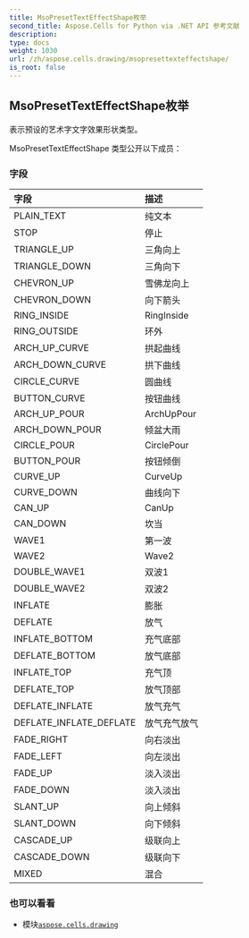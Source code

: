 ```yaml
---
title: MsoPresetTextEffectShape枚举
second_title: Aspose.Cells for Python via .NET API 参考文献
description:
type: docs
weight: 1030
url: /zh/aspose.cells.drawing/msopresettexteffectshape/
is_root: false
---
```

## MsoPresetTextEffectShape枚举
表示预设的艺术字文字效果形状类型。



MsoPresetTextEffectShape 类型公开以下成员：

### 字段
|字段|描述|
| :- | :- |
| PLAIN_TEXT |纯文本|
| STOP |停止|
| TRIANGLE_UP |三角向上|
| TRIANGLE_DOWN |三角向下|
| CHEVRON_UP |雪佛龙向上|
| CHEVRON_DOWN |向下箭头|
| RING_INSIDE |RingInside|
| RING_OUTSIDE |环外|
| ARCH_UP_CURVE |拱起曲线|
| ARCH_DOWN_CURVE |拱下曲线|
| CIRCLE_CURVE |圆曲线|
| BUTTON_CURVE |按钮曲线|
| ARCH_UP_POUR |ArchUpPour|
| ARCH_DOWN_POUR |倾盆大雨|
| CIRCLE_POUR |CirclePour|
| BUTTON_POUR |按钮倾倒|
| CURVE_UP |CurveUp|
| CURVE_DOWN |曲线向下|
| CAN_UP |CanUp|
| CAN_DOWN |坎当|
| WAVE1 |第一波|
| WAVE2 |Wave2|
| DOUBLE_WAVE1 |双波1|
| DOUBLE_WAVE2 |双波2|
| INFLATE |膨胀|
| DEFLATE |放气|
| INFLATE_BOTTOM |充气底部|
| DEFLATE_BOTTOM |放气底部|
| INFLATE_TOP |充气顶|
| DEFLATE_TOP |放气顶部|
| DEFLATE_INFLATE |放气充气|
| DEFLATE_INFLATE_DEFLATE |放气充气放气|
| FADE_RIGHT |向右淡出|
| FADE_LEFT |向左淡出|
| FADE_UP |淡入淡出|
| FADE_DOWN |淡入淡出|
| SLANT_UP |向上倾斜|
| SLANT_DOWN |向下倾斜|
| CASCADE_UP |级联向上|
| CASCADE_DOWN |级联向下|
| MIXED |混合|



### 也可以看看
* 模块[`aspose.cells.drawing`](..)
